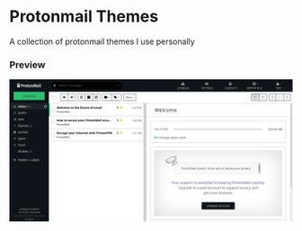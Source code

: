 # Protonmail Themes
A collection of protonmail themes I use personally

### Preview
![theme1](https://raw.githubusercontent.com/fire-walker/protonmail-themes/master/darkglare/protonmail.png)

